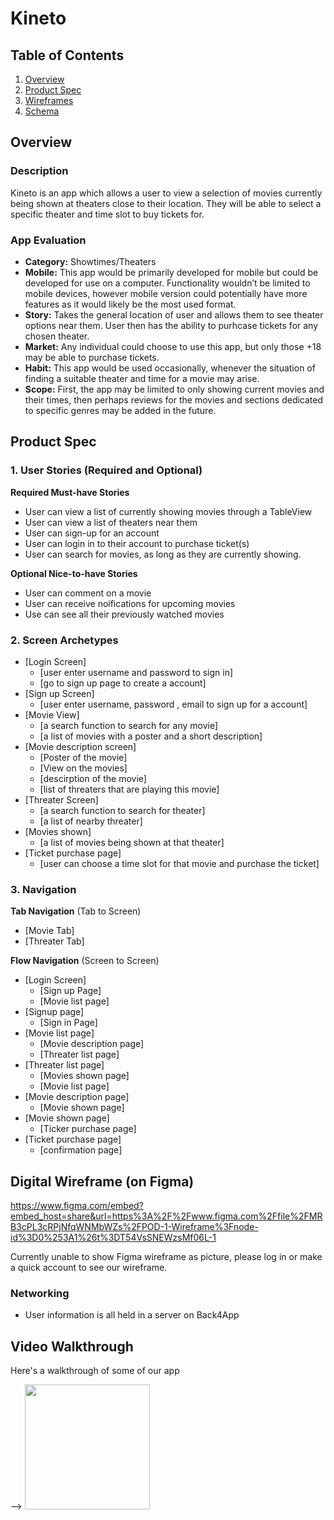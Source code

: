 
# Kineto 

## Table of Contents
1. [Overview](#Overview)
1. [Product Spec](#Product-Spec)
1. [Wireframes](#Wireframes)
2. [Schema](#Schema)

## Overview

### Description
Kineto is an app which allows a user to view a selection of movies currently being shown at theaters close to their location. They will be able to select a specific theater and time slot to buy tickets for. 

### App Evaluation

- **Category:** Showtimes/Theaters
- **Mobile:** This app would be primarily developed for mobile but could be developed for use on a computer. Functionality wouldn’t be limited to mobile devices, however mobile version could potentially have more features as it would likely be the most used format.
- **Story:** Takes the general location of user and allows them to see theater options near them. User then has the ability to purhcase tickets for any chosen theater. 
- **Market:** Any individual could choose to use this app, but only those +18 may be able to purchase tickets. 
- **Habit:** This app would be used occasionally, whenever the situation of finding a suitable theater and time for a movie may arise.
- **Scope:** First, the app may be limited to only showing current movies and their times, then perhaps reviews for the movies and sections dedicated to specific genres may be added in the future.

## Product Spec

### 1. User Stories (Required and Optional)

**Required Must-have Stories**

* User can view a list of currently showing movies through a TableView
* User can view a list of theaters near them
* User can sign-up for an account
* User can login in to their account to purchase ticket(s)
* User can search for movies, as long as they are currently showing.

**Optional Nice-to-have Stories**

* User can comment on a movie
* User can receive noifications for upcoming movies
* Use can see all their previously watched movies

### 2. Screen Archetypes
* [Login Screen]
    * [user enter username and password to sign in]
    * [go to sign up page to create a account]
* [Sign up Screen]
    * [user enter username, password , email to sign up for a account]
* [Movie View]
    * [a search function to search for any movie]
    * [a list of movies with a poster and a short description]
* [Movie description screen]
    * [Poster of the movie]
    * [View on the movies]
    * [descirption of the movie]
    * [list of threaters that are playing this movie]
* [Threater Screen]
    * [a search function to search for theater]
    * [a list of nearby threater]
* [Movies shown]
    * [a list of movies being shown at that theater]
* [Ticket purchase page]
    * [user can choose a time slot for that movie and purchase the ticket]

### 3. Navigation

**Tab Navigation** (Tab to Screen)

* [Movie Tab]
* [Threater Tab]

**Flow Navigation** (Screen to Screen)

* [Login Screen]
   * [Sign up Page]
   * [Movie list page]
* [Signup page]
   * [Sign in Page]
* [Movie list page]
    * [Movie description page]
    * [Threater list page]
* [Threater list page]
    * [Movies shown page]
    * [Movie list page]
* [Movie description page]
    * [Movie shown page]
* [Movie shown page]
    * [Ticker purchase page]
* [Ticket purchase page]
    * [confirmation page]


## Digital Wireframe (on Figma)
https://www.figma.com/embed?embed_host=share&url=https%3A%2F%2Fwww.figma.com%2Ffile%2FMRB3cPL3cRPjNfqWNMbWZs%2FPOD-1-Wireframe%3Fnode-id%3D0%253A1%26t%3DT54VsSNEWzsMf06L-1

Currently unable to show Figma wireframe as picture, please log in or make a quick account to see our wireframe. 

### Networking
- User information is all held in a server on Back4App

## Video Walkthrough

Here's a walkthrough of some of our app

--> <img src= "ezgif.com-video-to-gif.gif" width=200><br>
